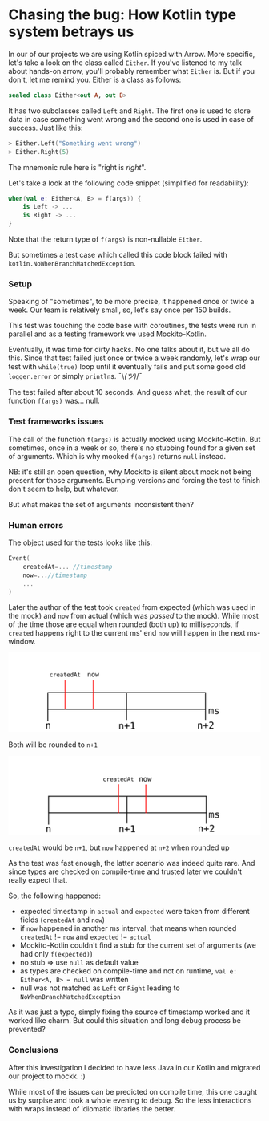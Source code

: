 # Chasing the bug: How Kotlin type system betrays us

In our of our projects we are using Kotlin spiced with Arrow. 
More specific, let's take a look on the class called `Either`.
If you've listened to my talk about hands-on arrow, you'll probably remember what `Either` is. But if you don't, let me remind you.
Either is a class as follows:

```kotlin
sealed class Either<out A, out B>
```

It has two subclasses called `Left` and `Right`. The first one is used to store data in case something went wrong and the second one is used in case of success. 
Just like this:

```kotlin
> Either.Left("Something went wrong")
> Either.Right(5)
```

The mnemonic rule here is "right is _right_".

Let's take a look at the following code snippet (simplified for readability):

```kotlin
when(val e: Either<A, B> = f(args)) {
    is Left -> ...
    is Right -> ...
}
```

Note that the return type of ```f(args)``` is non-nullable ```Either```.

But sometimes a test case which called this code block failed with ```kotlin.NoWhenBranchMatchedException```.

### Setup
Speaking of "sometimes", to be more precise, it happened once or twice a week. Our team is relatively small, so, let's say once per 150 builds.

This test was touching the code base with coroutines, the tests were run in parallel and as a testing framework we used Mockito-Kotlin.

Eventually, it was time for dirty hacks. No one talks about it, but we all do this. Since that test failed just once or twice a week randomly, let's wrap our test with `while(true)` loop until it eventually fails and put some good old `logger.error` or simply `println`s. ¯\\_(ツ)_/¯ 

The test failed after about 10 seconds. And guess what, the result of our function `f(args)` was... null.

### Test frameworks issues

The call of the function `f(args)` is actually mocked using Mockito-Kotlin. But sometimes, once in a week or so, there's no stubbing found for a given set of arguments. Which is why mocked `f(args)` returns `null` instead.

NB: it's still an open question, why Mockito is silent about mock not being present for those arguments. Bumping versions and forcing the test to finish don't seem to help, but whatever.

But what makes the set of arguments inconsistent then?

### Human errors

The object used for the tests looks like this: 

```kotlin
Event(
    createdAt=... //timestamp
    now=...//timestamp
    ...
)
```

Later the author of the test took `created` from expected (which was used in the mock) and `now` from actual (which was *passed* to the mock).
While most of the time those are equal when rounded (both up) to milliseconds, if `created` happens right to the current ms' end `now` will happen in the next ms-window.

![](../img/eithervsnull/milliseconds-same.svg)

Both will be rounded to `n+1`

![](../img/eithervsnull/milliseconds-different.svg)

`createdAt` would be `n+1`, but `now` happened at `n+2` when rounded up

As the test was fast enough, the latter scenario was indeed quite rare. And since types are checked on compile-time and trusted later we couldn't really expect that.

So, the following happened:

- expected timestamp in `actual` and `expected` were taken from different fields (`createdAt` and `now`)
- if `now` happened in another ms interval, that means when rounded `createdAt` != `now` and `expected` != `actual`
- Mockito-Kotlin couldn't find a stub for the current set of arguments (we had only `f(expected)`)
- no stub => use `null` as default value
- as types are checked on compile-time and not on runtime, `val e: Either<A, B> = null` was written
- null was not matched as `Left` or `Right` leading to `NoWhenBranchMatchedException`

As it was just a typo, simply fixing the source of timestamp worked and it worked like charm. But could this situation and long debug process be prevented?

### Conclusions
After this investigation I decided to have less Java in our Kotlin and migrated our project to mockk. :)

While most of the issues can be predicted on compile time, this one caught us by surpise and took a whole evening to debug. So the less interactions with wraps instead of idiomatic libraries the better.
